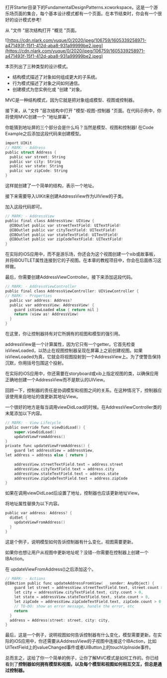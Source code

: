 打开Starter目录下的FundamentalDesignPatterns.xcworkspace。这是一个游乐场页面的集合，每个基本设计模式都有一个页面。在本节结束时，你会有一个很好的设计模式参考!

从 "文件 "层次结构打开 "概览 "页面。

![https://cdn.nlark.com/yuque/0/2020/jpeg/106759/1605339258971-a471493f-15f1-412d-aba8-931a99999be2.jpeg](https://cdn.nlark.com/yuque/0/2020/jpeg/106759/1605339258971-a471493f-15f1-412d-aba8-931a99999be2.jpeg)

本页列出了三种类型的设计模式。

- 结构模式描述了对象如何组成更大的子系统。
- 行为模式描述了对象之间如何通信。
- 创建模式为您实例化或 "创建 "对象。

MVC是一种结构模式，因为它就是把对象组成模型、视图或控制器。

接下来，从 "文件 "层次结构中打开 "模型-视图-控制器 "页面。在代码示例中，你将使用MVC创建一个 "地址屏幕"。

你能猜到地址屏的三个部分会是什么吗？当然是模型、视图和控制器! 在Code Example之后添加这段代码来创建模型。

```objectivec
import UIKit
// MARK: - Address
public struct Address {
  public var street: String
  public var city: String
  public var state: String
  public var zipCode: String
}
```

这样就创建了一个简单的结构，表示一个地址。

接下来需要导入UIKit来创建AddressView作为UIView的子类。

加入这段代码即可。

```objectivec
// MARK: - AddressView
public final class AddressView: UIView {
  @IBOutlet public var streetTextField: UITextField!
  @IBOutlet public var cityTextField: UITextField!
  @IBOutlet public var stateTextField: UITextField!
  @IBOutlet public var zipCodeTextField: UITextField!
}
```

在实际的iOS应用中，而不是游乐场，你还会为这个视图创建一个xib或故事板，并将IBOUTLET属性连接到它的子视图。在本章的教程项目中，你会在后面练习这样做。

最后，你需要创建AddressViewController。接下来添加这段代码。

```objectivec
// MARK: - AddressViewController
public final class AddressViewController: UIViewController {
// MARK: - Properties
  public var address: Address?
  public var addressView: AddressView! {
    guard isViewLoaded else { return nil }
    return (view as! AddressView)
  }
}
```

在这里，你让控制器持有对它所拥有的视图和模型的强引用。

addressView是一个计算属性，因为它只有一个getter。它首先检查isViewLoaded，以防止在视图控制器呈现在屏幕上之前创建视图。如果isViewLoaded为真，它就会将视图投射到一个AddressView上。为了使警告保持沉默，你用括号包围这个投射。

在实际的iOS应用中，你还需要在storyboard或xib上指定视图的类，以确保应用正确地创建一个AddressView而不是默认的UIView。

回顾一下，控制器的责任是协调模型和视图之间的关系。在这种情况下，控制器应该使用来自地址的值更新其地址View。

一个很好的地方是每当调用viewDidLoad的时候。在AddressViewController类的末尾添加以下内容。

```objectivec
// MARK: - View Lifecycle
public override func viewDidLoad() { 
    super.viewDidLoad()
    updateViewFromAddress()
}
private func updateViewFromAddress() {
    guard let addressView = addressView,
let address = address else { return } 
    
    addressView.streetTextField.text = address.street   
    addressView.cityTextField.text = address.city 
    addressView.stateTextField.text = address.state 
    addressView.zipCodeTextField.text = address.zipCode
}
```

如果在调用viewDidLoad后设置了地址，控制器也应该更新地址View。

将地址属性替换为以下内容。

```objectivec
public var address: Address? {
  didSet {
    updateViewFromAddress()
  }
}
```

这是个例子，说明模型如何告诉控制器有什么变化，视图需要更新。

如果你也想让用户从视图中更新地址呢？没错--你需要在控制器上创建一个IBAction。

在 updateViewFromAddress()之后添加这个。

```objectivec
// MARK: - Actions
@IBAction public func updateAddressFromView( _ sender: AnyObject) {
    guard let street = addressView.streetTextField.text, street.count > 0,
    let city = addressView.cityTextField.text, city.count > 0,
    let state = addressView.stateTextField.text, state.count > 0,
    let zipCode = addressView.zipCodeTextField.text, zipCode.count > 0 else {
    // TO-DO: show an error message, handle the error, etc
    return
  }
  address = Address(street: street, city: city,
}
```

最后，这是一个例子，说明视图如何告诉控制器有什么变化，模型需要更新。在实际的iOS应用中，你还需要从AddressView的子视图中连接这个IBAction，比如UITextField上的valueChanged事件或者UIButton上的touchUpInside事件。

总而言之，这给了你一个简单的例子，让你了解MVC模式是如何工作的。你已经看到了**控制器如何拥有模型和视图，以及每个模型和视图如何相互交互，但总是通过控制器。**